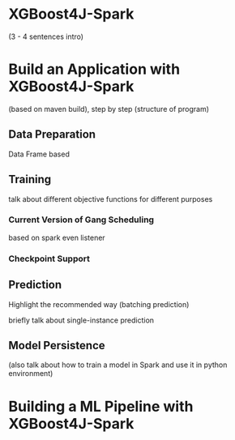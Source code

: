 # XGBoost4J-Spark

(3 - 4 sentences intro)

# Build an Application with XGBoost4J-Spark

(based on maven build), step by step (structure of program)

## Data Preparation

Data Frame based

## Training 

talk about different objective functions for different purposes

### Current Version of Gang Scheduling

based on spark even listener

### Checkpoint Support

## Prediction

Highlight the recommended way (batching prediction)

briefly talk about single-instance prediction

## Model Persistence 

(also talk about how to train a model in Spark and use it in python environment) 

# Building a ML Pipeline with XGBoost4J-Spark








